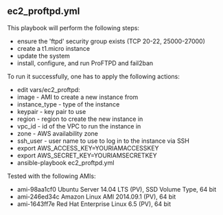 ## ec2\_proftpd.yml
This playbook will perform the following steps:

* ensure the 'ftpd' security group exists (TCP 20-22, 25000-27000)
* create a t1.micro instance
* update the system
* install, configure, and run ProFTPD and fail2ban

To run it successfully, one has to apply the following actions:

* edit vars/ec2\_proftpd:
 * image - AMI to create a new instance from
 * instance\_type - type of the instance
 * keypair - key pair to use
 * region - region to create the new instance in
 * vpc\_id - id of the VPC to run the instance in
 * zone - AWS availability zone
 * ssh\_user - user name to use to log in to the instance via SSH
* export AWS\_ACCESS\_KEY=YOURIAMACCESSKEY
* export AWS\_SECRET\_KEY=YOURIAMSECRETKEY
* ansible-playbook ec2\_proftpd.yml

Tested with the following AMIs:

* ami-98aa1cf0 Ubuntu Server 14.04 LTS (PV), SSD Volume Type, 64 bit
* ami-246ed34c Amazon Linux AMI 2014.09.1 (PV), 64 bit
* ami-1643ff7e Red Hat Enterprise Linux 6.5 (PV), 64 bit
